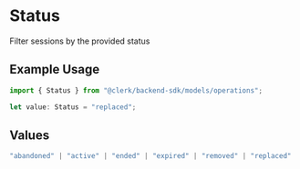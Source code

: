 # Status

Filter sessions by the provided status

## Example Usage

```typescript
import { Status } from "@clerk/backend-sdk/models/operations";

let value: Status = "replaced";
```

## Values

```typescript
"abandoned" | "active" | "ended" | "expired" | "removed" | "replaced" | "revoked"
```